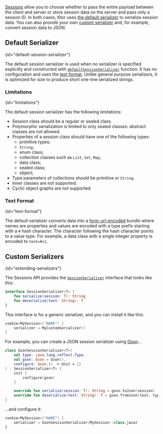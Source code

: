 [//]: # (title: Serializers)

[Sessions](sessions.md) allow you to choose whether to pass the entire payload between the client and server or store session data on the server and pass only a session ID. In both cases, Ktor uses [the default serializer](#default-session-serializer) to serialize session data. You can also provide your own [custom serializer](#extending-serializers) and, for example, convert session data to JSON.

## Default Serializer
{id="default-session-serializer"}

The default session serializer is used when no serializer is specified explicitly and constructed with [`defaultSessionSerializer`](https://api.ktor.io/latest/io.ktor.sessions/default-session-serializer.html) function. It has no configuration and uses the [text format](#text-format). Unlike general purpose serializers, it is optimized for size to produce short one-line serialized strings.

### Limitations
{id="limitations"}

The default session serializer has the following limitations:

- Session class should be a regular or sealed class.
- Polymorphic serialization is limited to only sealed classes: abstract classes are not allowed.
- Properties of a session class should have one of the following types:
  * primitive types;
  * `String`;
  * enum class;
  * collection classes such as `List`, `Set`, `Map`;
  * data class;
  * sealed class;
  * object;
- Type parameters of collections should be primitive or `String`.
- Inner classes are not supported.
- Cyclic object graphs are not supported.

### Text Format
{id="text-format"}

The default serializer converts data into a [form-url-encoded](https://developer.mozilla.org/en-US/docs/Web/HTTP/Methods/POST) bundle where names are properties and values are encoded with a type prefix starting with a `#` hash character. The character following the hash character points to a value type. For example, a data class with a single integer property is encoded to `test=#i1`.

## Custom Serializers
{id="extending-serializers"}

The Sessions API provides the [`SessionSerializer`](https://api.ktor.io/%ktor_version%/io.ktor.sessions/-session-serializer/index.html) interface that looks like this:

```kotlin
interface SessionSerializer<T> {
    fun serialize(session: T): String
    fun deserialize(text: String): T
}
```

This interface is for a generic serializer, and you can install it like this:

```kotlin
cookie<MySession>("NAME") {
    serializer = MyCustomSerializer()
}
```

For example, you can create a JSON session serializer using [Gson](https://github.com/google/gson)...

```kotlin
class GsonSessionSerializer<T>(
    val type: java.lang.reflect.Type,
    val gson: Gson = Gson(),
    configure: Gson.() -> Unit = {}
) : SessionSerializer<T> {
    init {
        configure(gson)
    }

    override fun serialize(session: T): String = gson.toJson(session)
    override fun deserialize(text: String): T = gson.fromJson(text, type) as T
}
```

...and configure it:

```kotlin
cookie<MySession>("NAME") {
    serializer = GsonSessionSerializer(MySession::class.java)
}
```
